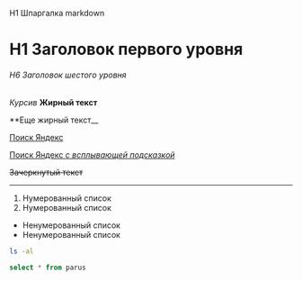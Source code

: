 H1 Шпаргалка markdown

# H1 Заголовок первого уровня

###### H6 Заголовок шестого уровня

*Курсив*
**Жирный текст**

**Еще жирный текст__

[Поиск Яндекс](https://yandex.ru/search)

[Поиск Яндекс *с всплывающей подсказкой*](https://yandex.ru/search "Поиск Яндекс")

~~Зачеркнутый текст~~

---


1. Нумерованный список
2. Нумерованный список


- Ненумерованный список
- Ненумерованный список

```bash
ls -al
```

```sql
select * from parus
```